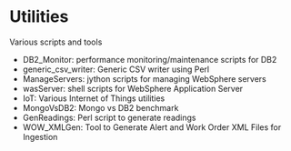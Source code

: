 # Utilities
Various scripts and tools

- DB2_Monitor: performance monitoring/maintenance scripts for DB2
- generic_csv_writer: Generic CSV writer using Perl
- ManageServers: jython scripts for managing WebSphere servers
- wasServer: shell scripts for WebSphere Application Server
- IoT: Various Internet of Things utilities
- MongoVsDB2: Mongo vs DB2 benchmark
- GenReadings: Perl script to generate readings
- WOW_XMLGen: Tool to Generate Alert and Work Order XML Files for Ingestion